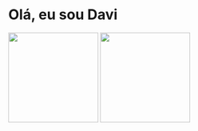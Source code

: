 <h1>Olá, eu sou Davi</h1>

<img height="180em" src="https://github-readme-stats.vercel.app/api?username=DaviMarques-16&show_icons=true&theme=dark"/>  
  <img height="180em" src="https://github-readme-stats.vercel.app/api/top-langs/?username=DaviMarques-16&layout=compact&theme=dark"/>
